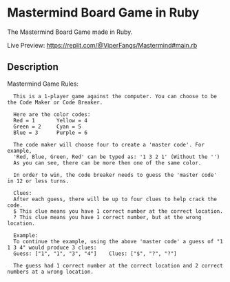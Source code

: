 # Mastermind Board Game in Ruby

The Mastermind Board Game made in Ruby.

Live Preview: https://replit.com/@ViperFangs/Mastermind#main.rb

## Description

Mastermind Game Rules:

      This is a 1-player game against the computer. You can choose to be the Code Maker or Code Breaker.

      Here are the color codes:
      Red = 1       Yellow = 4
      Green = 2     Cyan = 5
      Blue = 3      Purple = 6

      The code maker will choose four to create a 'master code'. For example,
      'Red, Blue, Green, Red' can be typed as: '1 3 2 1' (Without the '')
      As you can see, there can be more then one of the same color.

      In order to win, the code breaker needs to guess the 'master code' in 12 or less turns.

      Clues:
      After each guess, there will be up to four clues to help crack the code.
      $ This clue means you have 1 correct number at the correct location.
      ? This clue means you have 1 correct number, but at the wrong location.

      Example:
      To continue the example, using the above 'master code' a guess of "1 1 3 4" would produce 3 clues:
      Guess: ["1", "1", "3", "4"]    Clues: ["$", "?", "?"]

      The guess had 1 correct number at the correct location and 2 correct numbers at a wrong location.